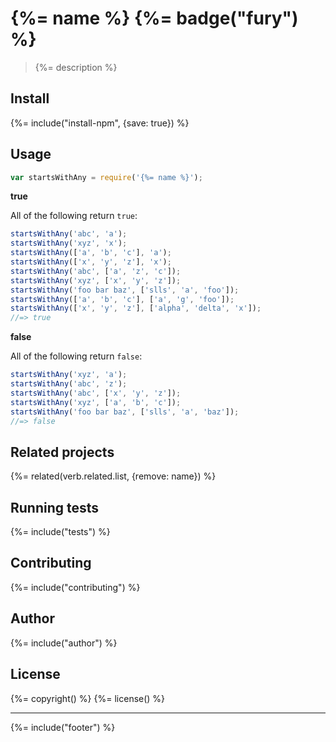 # {%= name %} {%= badge("fury") %}

> {%= description %}

## Install
{%= include("install-npm", {save: true}) %}

## Usage

```js
var startsWithAny = require('{%= name %}');
```

**true**

All of the following return `true`:

```js
startsWithAny('abc', 'a');
startsWithAny('xyz', 'x');
startsWithAny(['a', 'b', 'c'], 'a');
startsWithAny(['x', 'y', 'z'], 'x');
startsWithAny('abc', ['a', 'z', 'c']);
startsWithAny('xyz', ['x', 'y', 'z']);
startsWithAny('foo bar baz', ['slls', 'a', 'foo']);
startsWithAny(['a', 'b', 'c'], ['a', 'g', 'foo']);
startsWithAny(['x', 'y', 'z'], ['alpha', 'delta', 'x']);
//=> true
```

**false**

All of the following return `false`:

```js
startsWithAny('xyz', 'a');
startsWithAny('abc', 'z');
startsWithAny('abc', ['x', 'y', 'z']);
startsWithAny('xyz', ['a', 'b', 'c']);
startsWithAny('foo bar baz', ['slls', 'a', 'baz']);
//=> false
```


## Related projects
{%= related(verb.related.list, {remove: name}) %}  

## Running tests
{%= include("tests") %}

## Contributing
{%= include("contributing") %}

## Author
{%= include("author") %}

## License
{%= copyright() %}
{%= license() %}

***

{%= include("footer") %}
